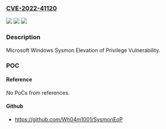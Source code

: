 ### [CVE-2022-41120](https://cve.mitre.org/cgi-bin/cvename.cgi?name=CVE-2022-41120)
![](https://img.shields.io/static/v1?label=Product&message=Windows%20Sysmon&color=blue)
![](https://img.shields.io/static/v1?label=Version&message=n%2Fa&color=blue)
![](https://img.shields.io/static/v1?label=Vulnerability&message=Elevation%20of%20Privilege&color=brighgreen)

### Description

Microsoft Windows Sysmon Elevation of Privilege Vulnerability.

### POC

#### Reference
No PoCs from references.

#### Github
- https://github.com/Wh04m1001/SysmonEoP

